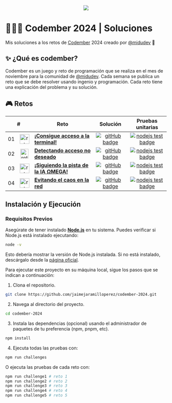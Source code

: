 <div align="center">
  <a href="https://codember.dev">
    <img src="https://github.com/user-attachments/assets/7b2d9077-a170-4d52-bb6f-56d289fcd120" />
  </a>
</div>

# 👨🏻‍💻 Codember 2024 | Soluciones

Mis soluciones a los retos de [Codember](https://codember.dev) 2024 creado por [@midudev](https://github.com/midudev) 👾

## ✨ ¿Qué es codember?

Codember es un juego y reto de programación que se realiza en el mes de noviembre para la comunidad de [@midudev](https://github.com/midudev). Cada semana se publica un reto que se debe resolver usando ingenio y programación. Cada reto tiene una explicación del problema y su solución.

## 🎮 Retos

<table>
  <thead>
    <tr>
      <th align="center" colspan="2">#</th>
      <th align="center">Reto</th>
      <th align="center">Solución</th>
      <th align="center">Pruebas unitarias</th>
    </td>
  </thead>
  <tbody>
    <tr>
      <td align="center">01</td>
      <td align="center">
        <img src="https://github.com/user-attachments/assets/a4ac71b3-b8b2-4335-9b38-512c36e1e30a" alt="reto #01" width="30" height="30" />
      </td>
      <td>
        <a href="/src/challenge-01/README-ES.md"><strong>¡Consigue acceso a la terminal!</strong></a>
      </td>
      <td align="center">
        <a href="/src/challenge-01/index.js">
          <img src="https://img.shields.io/badge/Código-181717?logo=github&logoColor=fff&style=flat-square" alt="gitHub badge" />
        </a>
      </td>
      <td align="center">
        <a href="/src/challenge-01/index.test.js">
          <img src="https://img.shields.io/badge/Pruebas-181717?logo=nodedotjs&logoColor=fff&color=000" alt="nodejs test badge" />
        </a>
      </td>
    </tr>
    <tr>
      <td align="center">02</td>
      <td align="center">
        <img src="https://github.com/user-attachments/assets/dc7d98fc-3117-480f-bd22-f38c9b1c9302" alt="reto #02" width="25" height="30" />
      </td>
      <td>
        <a href="/src/challenge-02/README-ES.md"><strong>Detectando acceso no deseado</strong></a>
      </td>
      <td align="center">
        <a href="/src/challenge-02/index.js">
          <img src="https://img.shields.io/badge/Código-181717?logo=github&logoColor=fff&style=flat-square" alt="gitHub badge" />
        </a>
      </td>
      <td align="center">
        <a href="/src/challenge-02/index.test.js">
          <img src="https://img.shields.io/badge/Pruebas-181717?logo=nodedotjs&logoColor=fff&color=000" alt="nodejs test badge" />
        </a>
      </td>
    </tr>
    <tr>
      <td align="center">03</td>
      <td align="center">
        <img src="https://github.com/user-attachments/assets/95922ce2-7e60-4a32-8a7d-3cd551ed02fe" alt="reto #03" width="30" height="30" />
      </td>
      <td>
        <a href="/src/challenge-03/README-ES.md"><strong>¡Siguiendo la pista de la IA ΩMEGA!</strong></a>
      </td>
      <td align="center">
        <a href="/src/challenge-03/index.js">
          <img src="https://img.shields.io/badge/Código-181717?logo=github&logoColor=fff&style=flat-square" alt="gitHub badge" />
        </a>
      </td>
      <td align="center">
        <a href="/src/challenge-03/index.test.js">
          <img src="https://img.shields.io/badge/Pruebas-181717?logo=nodedotjs&logoColor=fff&color=000" alt="nodejs test badge" />
        </a>
      </td>
    </tr>
    <tr>
      <td align="center">04</td>
      <td align="center">
        <img src="https://github.com/user-attachments/assets/4f4f1445-d638-4299-bc74-b19689645dea" alt="reto #04" width="30" height="30" />
      </td>
      <td>
        <a href="/src/challenge-04/README-ES.md"><strong>Evitando el caos en la red</strong></a>
      </td>
      <td align="center">
        <a href="/src/challenge-04/index.js">
          <img src="https://img.shields.io/badge/Code-181717?logo=github&logoColor=fff&style=flat-square" alt="gitHub badge" />
        </a>
      </td>
      <td align="center">
        <a href="/src/challenge-04/index.test.js">
          <img src="https://img.shields.io/badge/Tests-181717?logo=nodedotjs&logoColor=fff&color=000" alt="nodejs test badge" />
        </a>
      </td>
    </tr>
  </tbody>
</table>

## Instalación y Ejecución

### Requisitos Previos

Asegúrate de tener instalado [**Node.js**](https://nodejs.org/) en tu sistema. Puedes verificar si Node.js está instalado ejecutando:

```bash
node -v
```

Esto debería mostrar la versión de Node.js instalada. Si no está instalado, descárgalo desde la [página oficial](https://nodejs.org/).

Para ejecutar este proyecto en su máquina local, sigue los pasos que se indican a continuación:

1. Clona el repositorio.

```bash
git clone https://github.com/jaimejaramilloperez/codember-2024.git
```

2. Navega al directorio del proyecto.

```bash
cd codember-2024
```

3. Instala las dependencias (opcional) usando el administrador de paquetes de tu preferencia (npm, pnpm, etc).

```bash
npm install
```

4. Ejecuta todas las pruebas con:

```bash
npm run challenges
```

O ejecuta las pruebas de cada reto con:

```bash
npm run challenge1 # reto 1
npm run challenge2 # reto 2
npm run challenge3 # reto 3
npm run challenge4 # reto 4
npm run challenge5 # reto 5
```
